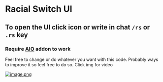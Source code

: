 # Racial Switch UI

## To open the UI click icon or write in chat `/rs` or `.rs` key

### Require [AIO](https://github.com/Rochet2/AIO) addon to work

Feel free to change or do whatever you want with this code. Probably ways to improve it so feel free to do so. Click img for video

[![image.png](https://i.ibb.co/cY2fgQG/image.png)](https://streamable.com/yw5lvv)
